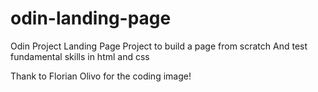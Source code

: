 # odin-landing-page
Odin Project Landing Page
Project to build a page from scratch
And test fundamental skills in html and css



Thank to Florian Olivo for the coding image!